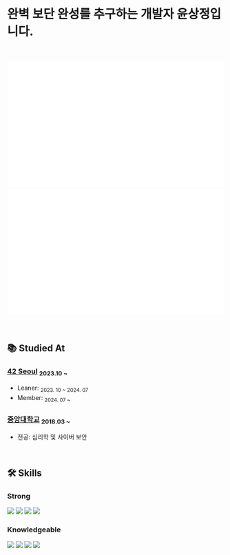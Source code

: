 # 완벽 보단 완성를 추구하는 개발자 윤상정입니다.

<br/>

![](https://github.com/sayoonnn/github-stats-transparent/blob/output/generated/overview.svg)
![](https://github.com/sayoonnn/github-stats-transparent/blob/output/generated/languages.svg)

<br/>

## 📚 Studied At

### [42 Seoul](https://42seoul.kr/) <sub> 2023.10 ~ </sub>

- Leaner: <sub>2023. 10 ~ 2024. 07<sub/>
- Member: <sub>2024. 07 ~ <sub/>

### [중앙대학교](https://www.cau.ac.kr/index.do) <sub> 2018.03 ~ </sub>
- 전공: 심리학 및 사이버 보안

<br/>

## 🛠️ Skills

### Strong
![](https://img.shields.io/badge/c-A8B9CC?style=for-the-badge&logo=c&logoColor=white)
![](https://img.shields.io/badge/c++-00599C?style=for-the-badge&logo=cplusplus&logoColor=white)
![](https://img.shields.io/badge/cmake-064F8C?style=for-the-badge&logo=cmake&logoColor=white)
![](https://img.shields.io/badge/docker-2496ED?style=for-the-badge&logo=docker&logoColor=white)
<br/>

### Knowledgeable
![](https://img.shields.io/badge/react-61DAFB?style=for-the-badge&logo=react&logoColor=black)
![](https://img.shields.io/badge/nestjs-E0234E?style=for-the-badge&logo=nestjs&logoColor=auto)
![](https://img.shields.io/badge/django-092E20?style=for-the-badge&logo=django&logoColor=white)
![](https://img.shields.io/badge/socketio-red?style=for-the-badge&logo=socketdotio&logoColor=white)

